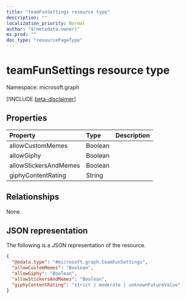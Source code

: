 ```yaml
---
title: "teamFunSettings resource type"
description: ""
localization_priority: Normal
author: "$(metadata.owner)"
ms.prod: ""
doc_type: "resourcePageType"
---
```


# teamFunSettings resource type

Namespace: microsoft.graph

[!INCLUDE [beta-disclaimer](../../includes/beta-disclaimer.md)]

## Properties

| Property              | Type    | Description |
| :-------------------- | :------ | :---------- |
| allowCustomMemes      | Boolean |             |
| allowGiphy            | Boolean |             |
| allowStickersAndMemes | Boolean |             |
| giphyContentRating    | String  |             |

## Relationships

None.

## JSON representation

The following is a JSON representation of the resource.

<!-- {
  "blockType": "resource",
  "@odata.type": "microsoft.graph.teamFunSettings",
}
-->

```json
{
  "@odata.type": "#microsoft.graph.teamFunSettings",
  "allowCustomMemes": "Boolean",
  "allowGiphy": "Boolean",
  "allowStickersAndMemes": "Boolean",
  "giphyContentRating": "strict | moderate | unknownFutureValue"
}
```
